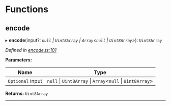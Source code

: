 

# Functions

<a id="encode"></a>

##  encode

▸ **encode**(input?: *`null` \| `Uint8Array` \| `Array`<`null` \| `Uint8Array`>*): `Uint8Array`

*Defined in [encode.ts:101](https://github.com/polkadot-js/common/blob/63daf66/packages/trie-codec/src/encode.ts#L101)*

**Parameters:**

| Name | Type |
| ------ | ------ |
| `Optional` input | `null` \| `Uint8Array` \| `Array`<`null` \| `Uint8Array`> |

**Returns:** `Uint8Array`

___

